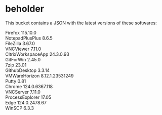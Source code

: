 # beholder
This bucket contains a JSON with the latest versions of these softwares:

Firefox            115.10.0         
NotepadPlusPlus    8.6.5            
FileZilla          3.67.0           
VNCViewer          7.11.0           
CitrixWorkspaceApp 24.3.0.93        
GitForWin          2.45.0           
7zip               23.01            
GithubDesktop      3.3.14           
VMWareHorizon      8.12.1.23531249  
Putty              0.81             
Chrome             124.0.6367.118   
VNCServer          7.11.0           
ProcessExplorer    17.05            
Edge               124.0.2478.67    
WinSCP             6.3.3            




